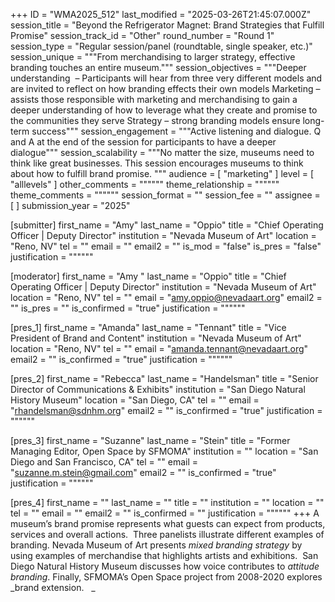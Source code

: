 +++
ID = "WMA2025_512"
last_modified = "2025-03-26T21:45:07.000Z"
session_title = "Beyond the Refrigerator Magnet: Brand Strategies that Fulfill Promise"
session_track_id = "Other"
round_number = "Round 1"
session_type = "Regular session/panel (roundtable, single speaker, etc.)"
session_unique = """From merchandising to larger strategy, effective branding touches an entire museum."""
session_objectives = """Deeper understanding  – Participants will hear from three very different models and are invited to reflect on how branding effects their own models
Marketing – assists those responsible with marketing and merchandising to gain a deeper understanding of how to leverage what they create and promise to the communities they serve
Strategy – strong branding models ensure long-term success"""
session_engagement = """Active listening and dialogue. Q and A at the end of the session for participants to have a deeper dialogue"""
session_scalability = """No matter the size, museums need to think like great businesses. This session encourages museums to think about how to fulfill brand promise.
"""
audience = [ "marketing" ]
level = [ "alllevels" ]
other_comments = """"""
theme_relationship = """"""
theme_comments = """"""
session_format = ""
session_fee = ""
assignee = [  ]
submission_year = "2025"

[submitter]
first_name = "Amy"
last_name = "Oppio"
title = "Chief Operating Officer | Deputy Director"
institution = "Nevada Museum of Art"
location = "Reno, NV"
tel = ""
email = ""
email2 = ""
is_mod = "false"
is_pres = "false"
justification = """"""

[moderator]
first_name = "Amy "
last_name = "Oppio"
title = "Chief Operating Officer | Deputy Director"
institution = "Nevada Museum of Art"
location = "Reno, NV"
tel = ""
email = "amy.oppio@nevadaart.org"
email2 = ""
is_pres = ""
is_confirmed = "true"
justification = """"""

[pres_1]
first_name = "Amanda"
last_name = "Tennant"
title = "Vice President of Brand and Content"
institution = "Nevada Museum of Art"
location = "Reno, NV"
tel = ""
email = "amanda.tennant@nevadaart.org"
email2 = ""
is_confirmed = "true"
justification = """"""

[pres_2]
first_name = "Rebecca"
last_name = "Handelsman"
title = "Senior Director of Communications & Exhibits"
institution = "San Diego Natural History Museum"
location = "San Diego, CA"
tel = ""
email = "rhandelsman@sdnhm.org"
email2 = ""
is_confirmed = "true"
justification = """"""

[pres_3]
first_name = "Suzanne"
last_name = "Stein"
title = "Former Managing Editor, Open Space by SFMOMA"
institution = ""
location = "San Diego and San Francisco, CA"
tel = ""
email = "suzanne.m.stein@gmail.com"
email2 = ""
is_confirmed = "true"
justification = """"""

[pres_4]
first_name = ""
last_name = ""
title = ""
institution = ""
location = ""
tel = ""
email = ""
email2 = ""
is_confirmed = ""
justification = """"""
+++
A museum’s brand promise represents what guests can expect from products, services and overall actions.  Three panelists illustrate different examples of branding. Nevada Museum of Art presents _mixed branding strategy_ by using examples of merchandise that highlights artists and exhibitions.  San Diego Natural History Museum discusses how voice contributes to _attitude branding_. Finally, SFMOMA’s Open Space project from 2008-2020 explores _brand extension.   _
  
